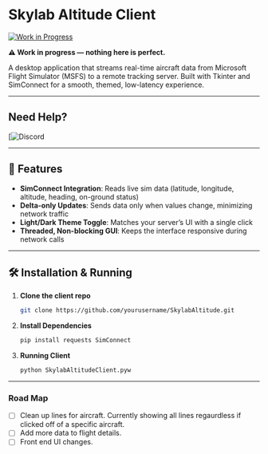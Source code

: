 # Skylab Altitude Client

[![Work in Progress](https://img.shields.io/badge/status-wip-orange)](https://github.com/yourusername/SkylabAltitude)

**⚠️ Work in progress — nothing here is perfect.**

A desktop application that streams real-time aircraft data from Microsoft Flight Simulator (MSFS) to a remote tracking server. Built with Tkinter and SimConnect for a smooth, themed, low-latency experience.

---

## Need Help?
[![Discord](https://discord.gg/V4BvVskxSG)

---

## 🚀 Features

- **SimConnect Integration**: Reads live sim data (latitude, longitude, altitude, heading, on-ground status)  
- **Delta-only Updates**: Sends data only when values change, minimizing network traffic  
- **Light/Dark Theme Toggle**: Matches your server’s UI with a single click  
- **Threaded, Non-blocking GUI**: Keeps the interface responsive during network calls  

---

## 🛠 Installation & Running

1. **Clone the client repo**  
   ```bash
   git clone https://github.com/yourusername/SkylabAltitude.git
2. **Install Dependencies**
    ```bash
    pip install requests SimConnect
3. **Running Client**
    ```bash
    python SkylabAltitudeClient.pyw
---

### Road Map
- [ ] Clean up lines for aircraft. Currently showing all lines regaurdless if clicked off of a specific aircraft.
- [ ] Add more data to flight details.
- [ ] Front end UI changes.
